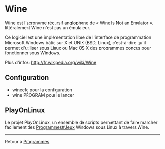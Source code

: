 # Wine

Wine est l'acronyme récursif anglophone de « Wine Is Not an Emulator »,
littéralement Wine n'est pas un émulateur.

Ce logiciel est une implémentation libre de l'interface de programmation
Microsoft Windows bâtie sur X et UNIX (BSD, Linux), c’est-à-dire qu'il
permet d'utiliser sous Linux ou Mac OS X des programmes conçus pour
fonctionner sous Windows.

Plus d'infos: <http://fr.wikipedia.org/wiki/Wine>

## Configuration

- winecfg pour la configuration
- wine PROGRAM pour le lancer

## PlayOnLinux

Le projet PlayOnLinux, un ensemble de scripts permettant de faire
marcher facilement des [Programmes#Jeux](Programmes#Jeux "wikilink")
Windows sous Linux à travers Wine.

------------------------------------------------------------------------

Retour à [Programmes](Programmes "wikilink")
